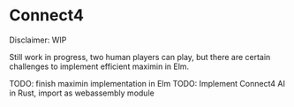 # Connect4

Disclaimer: WIP

Still work in progress, two human players can play, but there are certain challenges to implement efficient maximin in Elm.

TODO: finish maximin implementation in Elm
TODO: Implement Connect4 AI in Rust, import as webassembly module